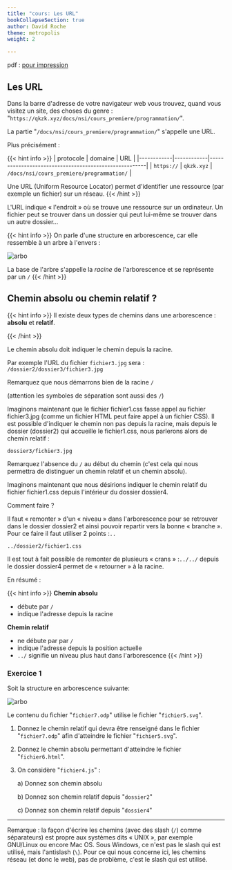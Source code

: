 ```yaml
---
title: "cours: Les URL"
bookCollapseSection: true
author: David Roche
theme: metropolis
weight: 2

---
```


pdf : [pour impression](./nsi_prem_url.pdf)


## Les URL

Dans la barre d'adresse de votre navigateur web vous trouvez, quand
vous visitez un site, des choses du genre :
"`https://qkzk.xyz/docs/nsi/cours_premiere/programmation/`".

La partie
"`/docs/nsi/cours_premiere/programmation/`" s'appelle une URL.

Plus précisément :

{{< hint info >}}
| protocole  | domaine    | URL                                                   |
|------------|------------|-------------------------------------------------------|
| `https://` | `qkzk.xyz` | `/docs/nsi/cours_premiere/programmation/` |


Une URL (Uniform Resource Locator) permet d'identifier une ressource
(par exemple un fichier) sur un réseau.
{{< /hint >}}

L'URL indique « l'endroit » où se trouve une ressource sur un
ordinateur. Un fichier peut se trouver dans un dossier qui peut lui-même
se trouver dans un autre dossier... 

{{< hint info >}}
On parle d'une structure en arborescence, car elle ressemble à un arbre à l'envers :

![arbo](/uploads/docsnsi/ihm_web/img/url.jpg)

La base de l'arbre s'appelle la _racine_ de l'arborescence et se représente par un `/`
{{< /hint >}}



## Chemin absolu ou chemin relatif ?

{{< hint info >}}
Il existe deux types de chemins dans une arborescence : **absolu** et **relatif**.

{{< /hint >}}

Le chemin absolu doit indiquer le chemin depuis la racine. 

Par exemple l'URL du fichier `fichier3.jpg` sera : `/dossier2/dossier3/fichier3.jpg`

Remarquez que nous démarrons bien de la racine `/` 

(attention les symboles de séparation sont aussi des `/`)

Imaginons maintenant que le fichier fichier1.css fasse appel au fichier
fichier3.jpg (comme un fichier HTML peut faire appel à un fichier CSS).
Il est possible d'indiquer le chemin non pas depuis la racine, mais
depuis le dossier (dossier2) qui accueille le fichier1.css, nous
parlerons alors de chemin relatif :

`dossier3/fichier3.jpg`

Remarquez l'absence du `/` au début du chemin (c'est cela qui nous
permettra de distinguer un chemin relatif et un chemin absolu).

Imaginons maintenant que nous désirions indiquer le chemin relatif du
fichier fichier1.css depuis l'intérieur du dossier dossier4.

Comment faire ?

Il faut « remonter » d'un « niveau » dans l'arborescence pour se
retrouver dans le dossier dossier2 et ainsi pouvoir repartir vers la
bonne « branche ». Pour ce faire il faut utiliser 2 points :`..` 

`../dossier2/fichier1.css`

Il est tout à fait possible de remonter de plusieurs « crans » :`../../` 
depuis le dossier dossier4 permet de « retourner » à la racine.

En résumé :

{{< hint info >}}
**Chemin absolu**

* débute par `/`
* indique l'adresse depuis la racine

**Chemin relatif**

* ne débute par par `/`
* indique l'adresse depuis la position actuelle
* `../` signifie un niveau plus haut dans l'arborescence
{{< /hint >}}

### Exercice 1

Soit la structure en arborescence suivante:

![arbo](/uploads/docsnsi/ihm_web/img/url.jpg)

Le contenu du fichier "`fichier7.odp`" utilise le fichier
"`fichier5.svg`". 

1. Donnez le chemin relatif qui devra être renseigné dans le fichier "`fichier7.odp`" afin d'atteindre le fichier "`fichier5.svg`".
2. Donnez le chemin absolu permettant d'atteindre le fichier "`fichier6.html`".
3. On considère "`fichier4.js`" :

    a) Donnez son chemin absolu 

    b) Donnez son chemin relatif depuis "`dossier2`"

    c) Donnez son chemin relatif depuis "`dossier4`"

---

Remarque : la façon d'écrire les chemins (avec des slash (`/`) comme
séparateurs) est propre aux systèmes dits « UNIX », par exemple
GNU/Linux ou encore Mac OS. Sous Windows, ce n'est pas le slash qui est
utilisé, mais l'antislash (`\`). Pour ce qui nous concerne ici, les
chemins réseau (et donc le web), pas de problème, c'est le slash qui
est utilisé.
